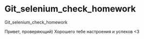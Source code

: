 # Git_selenium_check_homework
Git_selenium_check_homework

Привет, проверяющий) Хорошего тебе настроения и успехов <3
